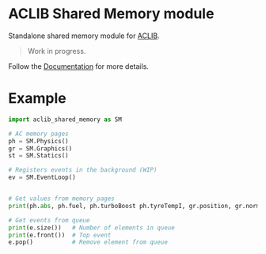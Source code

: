 # ACLIB Shared Memory module

Standalone shared memory module for [ACLIB](https://github.com/ACLIB/ACLIB).

> Work in progress.

Follow the [Documentation](https://github.com/ACLIB/Documentation) for more details.

# Example

```python
import aclib_shared_memory as SM

# AC memory pages
ph = SM.Physics()
gr = SM.Graphics()
st = SM.Statics()

# Registers events in the background (WIP)
ev = SM.EventLoop()


# Get values from memory pages
print(ph.abs, ph.fuel, ph.turboBoost ph.tyreTempI, gr.position, gr.normalizedCarPosition, st.numCars, st.roadTemp)

# Get events from queue
print(e.size())   # Number of elements in queue
print(e.front())  # Top event
e.pop()           # Remove element from queue
```
